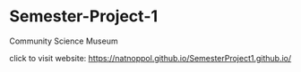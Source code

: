 # Semester-Project-1
Community Science Museum


click to visit website: https://natnoppol.github.io/SemesterProject1.github.io/
